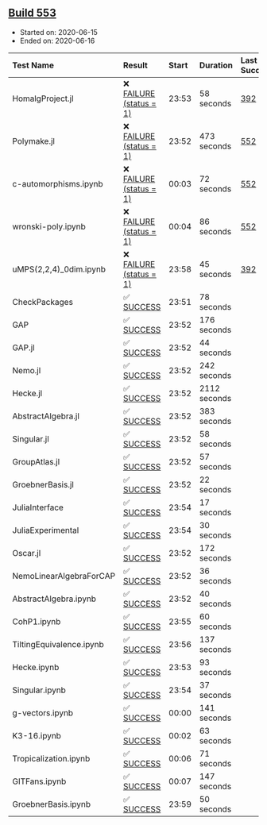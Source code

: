 ## [Build 553](https://oscarci.mathematik.uni-kl.de/job/oscar-julia-1.4/553/)

* Started on: 2020-06-15
* Ended on: 2020-06-16

| Test Name    | Result | Start | Duration | Last Success | First Failure |
|:-------------|:-------|:------|:---------|:-------------|:--------------|
| HomalgProject.jl | ❌ [FAILURE (status = 1)](https://oscarci.mathematik.uni-kl.de/job/oscar-julia-1.4/553/artifact/logs/build-553/HomalgProject.jl.log) | 23:53 | 58 seconds | [392](https://oscarci.mathematik.uni-kl.de/job/oscar-julia-1.4/392/) | [393](https://oscarci.mathematik.uni-kl.de/job/oscar-julia-1.4/393/) |
| Polymake.jl | ❌ [FAILURE (status = 1)](https://oscarci.mathematik.uni-kl.de/job/oscar-julia-1.4/553/artifact/logs/build-553/Polymake.jl.log) | 23:52 | 473 seconds | [552](https://oscarci.mathematik.uni-kl.de/job/oscar-julia-1.4/552/) | [553](https://oscarci.mathematik.uni-kl.de/job/oscar-julia-1.4/553/) |
| c-automorphisms.ipynb | ❌ [FAILURE (status = 1)](https://oscarci.mathematik.uni-kl.de/job/oscar-julia-1.4/553/artifact/logs/build-553/c-automorphisms.ipynb.log) | 00:03 | 72 seconds | [552](https://oscarci.mathematik.uni-kl.de/job/oscar-julia-1.4/552/) | [553](https://oscarci.mathematik.uni-kl.de/job/oscar-julia-1.4/553/) |
| wronski-poly.ipynb | ❌ [FAILURE (status = 1)](https://oscarci.mathematik.uni-kl.de/job/oscar-julia-1.4/553/artifact/logs/build-553/wronski-poly.ipynb.log) | 00:04 | 86 seconds | [552](https://oscarci.mathematik.uni-kl.de/job/oscar-julia-1.4/552/) | [553](https://oscarci.mathematik.uni-kl.de/job/oscar-julia-1.4/553/) |
| uMPS(2,2,4)_0dim.ipynb | ❌ [FAILURE (status = 1)](https://oscarci.mathematik.uni-kl.de/job/oscar-julia-1.4/553/artifact/logs/build-553/uMPS-2-2-4-_0dim.ipynb.log) | 23:58 | 45 seconds | [392](https://oscarci.mathematik.uni-kl.de/job/oscar-julia-1.4/392/) | [393](https://oscarci.mathematik.uni-kl.de/job/oscar-julia-1.4/393/) |
| CheckPackages | ✅ [SUCCESS](https://oscarci.mathematik.uni-kl.de/job/oscar-julia-1.4/553/artifact/logs/build-553/CheckPackages.log) | 23:51 | 78 seconds |  |  |
| GAP | ✅ [SUCCESS](https://oscarci.mathematik.uni-kl.de/job/oscar-julia-1.4/553/artifact/logs/build-553/GAP.log) | 23:52 | 176 seconds |  |  |
| GAP.jl | ✅ [SUCCESS](https://oscarci.mathematik.uni-kl.de/job/oscar-julia-1.4/553/artifact/logs/build-553/GAP.jl.log) | 23:52 | 44 seconds |  |  |
| Nemo.jl | ✅ [SUCCESS](https://oscarci.mathematik.uni-kl.de/job/oscar-julia-1.4/553/artifact/logs/build-553/Nemo.jl.log) | 23:52 | 242 seconds |  |  |
| Hecke.jl | ✅ [SUCCESS](https://oscarci.mathematik.uni-kl.de/job/oscar-julia-1.4/553/artifact/logs/build-553/Hecke.jl.log) | 23:52 | 2112 seconds |  |  |
| AbstractAlgebra.jl | ✅ [SUCCESS](https://oscarci.mathematik.uni-kl.de/job/oscar-julia-1.4/553/artifact/logs/build-553/AbstractAlgebra.jl.log) | 23:52 | 383 seconds |  |  |
| Singular.jl | ✅ [SUCCESS](https://oscarci.mathematik.uni-kl.de/job/oscar-julia-1.4/553/artifact/logs/build-553/Singular.jl.log) | 23:52 | 58 seconds |  |  |
| GroupAtlas.jl | ✅ [SUCCESS](https://oscarci.mathematik.uni-kl.de/job/oscar-julia-1.4/553/artifact/logs/build-553/GroupAtlas.jl.log) | 23:52 | 57 seconds |  |  |
| GroebnerBasis.jl | ✅ [SUCCESS](https://oscarci.mathematik.uni-kl.de/job/oscar-julia-1.4/553/artifact/logs/build-553/GroebnerBasis.jl.log) | 23:52 | 22 seconds |  |  |
| JuliaInterface | ✅ [SUCCESS](https://oscarci.mathematik.uni-kl.de/job/oscar-julia-1.4/553/artifact/logs/build-553/JuliaInterface.log) | 23:54 | 17 seconds |  |  |
| JuliaExperimental | ✅ [SUCCESS](https://oscarci.mathematik.uni-kl.de/job/oscar-julia-1.4/553/artifact/logs/build-553/JuliaExperimental.log) | 23:54 | 30 seconds |  |  |
| Oscar.jl | ✅ [SUCCESS](https://oscarci.mathematik.uni-kl.de/job/oscar-julia-1.4/553/artifact/logs/build-553/Oscar.jl.log) | 23:52 | 172 seconds |  |  |
| NemoLinearAlgebraForCAP | ✅ [SUCCESS](https://oscarci.mathematik.uni-kl.de/job/oscar-julia-1.4/553/artifact/logs/build-553/NemoLinearAlgebraForCAP.log) | 23:52 | 36 seconds |  |  |
| AbstractAlgebra.ipynb | ✅ [SUCCESS](https://oscarci.mathematik.uni-kl.de/job/oscar-julia-1.4/553/artifact/logs/build-553/AbstractAlgebra.ipynb.log) | 23:52 | 40 seconds |  |  |
| CohP1.ipynb | ✅ [SUCCESS](https://oscarci.mathematik.uni-kl.de/job/oscar-julia-1.4/553/artifact/logs/build-553/CohP1.ipynb.log) | 23:55 | 60 seconds |  |  |
| TiltingEquivalence.ipynb | ✅ [SUCCESS](https://oscarci.mathematik.uni-kl.de/job/oscar-julia-1.4/553/artifact/logs/build-553/TiltingEquivalence.ipynb.log) | 23:56 | 137 seconds |  |  |
| Hecke.ipynb | ✅ [SUCCESS](https://oscarci.mathematik.uni-kl.de/job/oscar-julia-1.4/553/artifact/logs/build-553/Hecke.ipynb.log) | 23:53 | 93 seconds |  |  |
| Singular.ipynb | ✅ [SUCCESS](https://oscarci.mathematik.uni-kl.de/job/oscar-julia-1.4/553/artifact/logs/build-553/Singular.ipynb.log) | 23:54 | 37 seconds |  |  |
| g-vectors.ipynb | ✅ [SUCCESS](https://oscarci.mathematik.uni-kl.de/job/oscar-julia-1.4/553/artifact/logs/build-553/g-vectors.ipynb.log) | 00:00 | 141 seconds |  |  |
| K3-16.ipynb | ✅ [SUCCESS](https://oscarci.mathematik.uni-kl.de/job/oscar-julia-1.4/553/artifact/logs/build-553/K3-16.ipynb.log) | 00:02 | 63 seconds |  |  |
| Tropicalization.ipynb | ✅ [SUCCESS](https://oscarci.mathematik.uni-kl.de/job/oscar-julia-1.4/553/artifact/logs/build-553/Tropicalization.ipynb.log) | 00:06 | 71 seconds |  |  |
| GITFans.ipynb | ✅ [SUCCESS](https://oscarci.mathematik.uni-kl.de/job/oscar-julia-1.4/553/artifact/logs/build-553/GITFans.ipynb.log) | 00:07 | 147 seconds |  |  |
| GroebnerBasis.ipynb | ✅ [SUCCESS](https://oscarci.mathematik.uni-kl.de/job/oscar-julia-1.4/553/artifact/logs/build-553/GroebnerBasis.ipynb.log) | 23:59 | 50 seconds |  |  |
